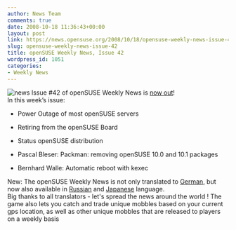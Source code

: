 ```yaml
---
author: News Team
comments: true
date: 2008-10-18 11:36:43+00:00
layout: post
link: https://news.opensuse.org/2008/10/18/opensuse-weekly-news-issue-42/
slug: opensuse-weekly-news-issue-42
title: openSUSE Weekly News, Issue 42
wordpress_id: 1051
categories:
- Weekly News
---
```


![news](//news.opensuse.org/wp-content/uploads/2007/11/knewsticker.png) Issue #42 of openSUSE Weekly News is [now out](//en.opensuse.org/OpenSUSE_Weekly_News/42)!  
In this week’s issue:


  * Power Outage of most openSUSE servers

  * Retiring from the openSUSE Board

  * Status openSUSE distribution

  * Pascal Bleser: Packman: removing openSUSE 10.0 and 10.1 packages

  * Bernhard Walle: Automatic reboot with kexec




New: The openSUSE Weekly News is not only translated to [German](//de.opensuse.org/OpenSUSE-Wochenschau), but now also available in [Russian](//ru.opensuse.org/%D0%95%D0%B6%D0%B5%D0%BD%D0%B5%D0%B4%D0%B5%D0%BB%D1%8C%D0%BD%D1%8B%D0%B5_%D0%BD%D0%BE%D0%B2%D0%BE%D1%81%D1%82%D0%B8_openSUSE) and [Japanese](//ja.opensuse.org/OpenSUSE_Weekly_News) language.   
Big thanks to all translators - let's spread the news around the world !  The game also lets you catch and trade unique mobbles based on your current gps location, as well  as other unique mobbles that are released to players on a weekly basis
